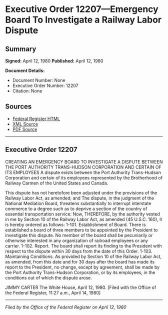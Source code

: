 # Executive Order 12207—Emergency Board To Investigate a Railway Labor Dispute

## Summary

**Signed:** April 12, 1980
**Published:** April 12, 1980

**Document Details:**
- Document Number: None
- Executive Order Number: 12207
- Citation: None

## Sources
- [Federal Register HTML](https://www.presidency.ucsb.edu/documents/executive-order-12207-emergency-board-investigate-railway-labor-dispute)
- [XML Source](None)
- [PDF Source](None)

---

## Executive Order 12207

CREATING AN EMERGENCY BOARD TO INVESTIGATE A DISPUTE BETWEEN THE PORT AUTHORITY TRANS-HUDSON CORPORATION AND CERTAIN OF ITS EMPLOYEES
A dispute exists between the Port Authority Trans-Hudson Corporation and certain of its employees represented by the Brotherhood of Railway Carmen of the United States and Canada.

This dispute has not heretofore been adjusted under the provisions of the Railway Labor Act, as amended; and
The dispute, in the judgment of the National Mediation Board, threatens substantially to interrupt interstate commerce to a degree such as to deprive a section of the country of essential transportation service:
Now, THEREFORE, by the authority vested in me by Section 10 of the Railway Labor Act, as amended (45 U.S.C. 160), it is hereby ordered as follows:
1-101. Establishment of Board. There is established a board of three members to be appointed by the President to investigate this dispute. No member of the board shall be pecuniarily or otherwise interested in any organization of railroad employees or any carrier.
1-102. Report. The board shall report its finding to the President with respect to the dispute within 30 days from the date of this Order.
1-103. Maintaining Conditions. As provided by Section 10 of the Railway Labor Act, as amended, from this date and for 30 days after the board has made its report to the President, no change, except by agreement, shall be made by the Port Authority Trans-Hudson Corporation, or by its employees, in the conditions out of which the dispute arose.

JIMMY CARTER
The White House,
April 12, 1980.
[Filed with the Office of the Federal Register, 11:27 a.m., April 14, 1980]

---

*Filed by the Office of the Federal Register on April 12, 1980*
